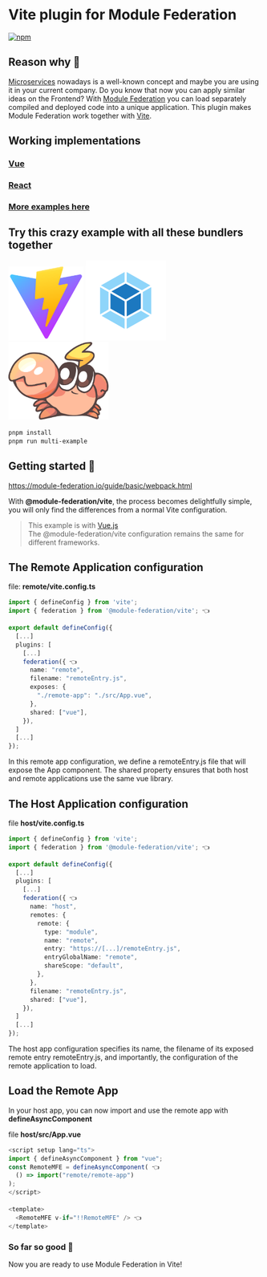 # Vite plugin for Module Federation

[![npm](https://img.shields.io/npm/v/@module-federation/vite.svg)](https://www.npmjs.com/package/@module-federation/vite)

## Reason why 🤔

[Microservices](https://martinfowler.com/articles/microservices.html) nowadays is a well-known concept and maybe you are using it in your current company.
Do you know that now you can apply similar ideas on the Frontend?
With [Module Federation](https://blog.logrocket.com/building-micro-frontends-webpacks-module-federation/#:~:text=Module%20federation%20is%20a%20JavaScript,between%20two%20different%20application%20codebases.) you can load separately compiled and deployed code into a unique application.
This plugin makes Module Federation work together with [Vite](https://vitejs.dev/).

## Working implementations

### [Vue](https://github.com/gioboa/vue-microfrontend-demo)

### [React](https://github.com/gioboa/react-microfrontend-demo)<br>

### [More examples here](https://github.com/module-federation/vite/tree/main/examples)<br>

## Try this crazy example with all these bundlers together

<p float="left">
  <img src="./docs/vite.webp" width="150" />
  <img src="./docs/webpack.webp" width="160" /> 
  <img src="./docs/rspack.webp" width="200" />
</p>

```bash
pnpm install
pnpm run multi-example
```

## Getting started 🚀

https://module-federation.io/guide/basic/webpack.html

With **@module-federation/vite**, the process becomes delightfully simple, you will only find the differences from a normal Vite configuration.

> This example is with [Vue.js](https://vuejs.org/)</br>
> The @module-federation/vite configuration remains the same for different frameworks.

## The Remote Application configuration

file: **remote/vite.config.ts**

```ts
import { defineConfig } from 'vite';
import { federation } from '@module-federation/vite'; 👈

export default defineConfig({
  [...]
  plugins: [
    [...]
    federation({ 👈
      name: "remote",
      filename: "remoteEntry.js",
      exposes: {
        "./remote-app": "./src/App.vue",
      },
      shared: ["vue"],
    }),
  ]
  [...]
});
```

In this remote app configuration, we define a remoteEntry.js file that will expose the App component.
The shared property ensures that both host and remote applications use the same vue library.

## The Host Application configuration

file **host/vite.config.ts**

```ts
import { defineConfig } from 'vite';
import { federation } from '@module-federation/vite'; 👈

export default defineConfig({
  [...]
  plugins: [
    [...]
    federation({ 👈
      name: "host",
      remotes: {
        remote: {
          type: "module",
          name: "remote",
          entry: "https://[...]/remoteEntry.js",
          entryGlobalName: "remote",
          shareScope: "default",
        },
      },
      filename: "remoteEntry.js",
      shared: ["vue"],
    }),
  ]
  [...]
});
```

The host app configuration specifies its name, the filename of its exposed remote entry remoteEntry.js, and importantly, the configuration of the remote application to load.

## Load the Remote App

In your host app, you can now import and use the remote app with **defineAsyncComponent**

file **host/src/App.vue**

```ts
<script setup lang="ts">
import { defineAsyncComponent } from "vue";
const RemoteMFE = defineAsyncComponent( 👈
  () => import("remote/remote-app")
);
</script>

<template>
  <RemoteMFE v-if="!!RemoteMFE" /> 👈
</template>
```

### So far so good 🎉

Now you are ready to use Module Federation in Vite!
